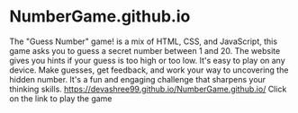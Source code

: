 # NumberGame.github.io
The "Guess Number" game! is a mix of HTML, CSS, and JavaScript, this game asks you to guess a secret number between 1 and 20. The website gives you hints if your guess is too high or too low. It's easy to play on any device. Make guesses, get feedback, and work your way to uncovering the hidden number. It's a fun and engaging challenge that sharpens your thinking skills. 
https://devashree99.github.io/NumberGame.github.io/ 
Click on the link to play the game
